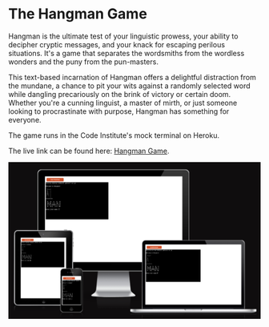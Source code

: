 # The Hangman Game

Hangman is the ultimate test of your linguistic prowess, your ability to decipher cryptic messages, and your knack for escaping perilous situations. It's a game that separates the wordsmiths from the wordless wonders and the puny from the pun-masters.

This text-based incarnation of Hangman offers a delightful distraction from the mundane, a chance to pit your wits against a randomly selected word while dangling precariously on the brink of victory or certain doom. Whether you're a cunning linguist, a master of mirth, or just someone looking to procrastinate with purpose, Hangman has something for everyone.

The game runs in the Code Institute's mock terminal on Heroku.

The live link can be found here: [Hangman Game](https://hangman-game-makarets-4c786ce4abe6.herokuapp.com/).

![Hangman - Am I Responsive](media/first.png)